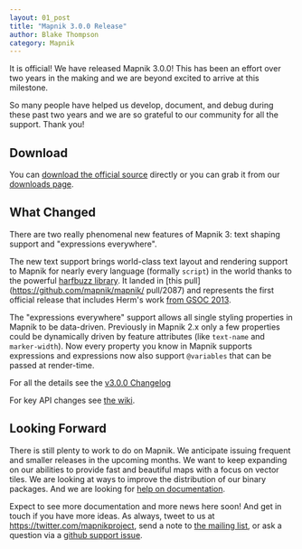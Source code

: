```yaml
---
layout: 01_post
title: "Mapnik 3.0.0 Release"
author: Blake Thompson
category: Mapnik
---
```


It is official! We have released Mapnik 3.0.0! This has been an effort over two years in the making and we are beyond excited to arrive at this milestone. 

So many people have helped us develop, document, and debug during these past two years and we are so grateful to our community for all the support. Thank you!

## Download

You can [download the official source](https://mapnik.s3.amazonaws.com/dist/v3.0.0/mapnik-v3.0.0.tar.bz2) directly or you can grab it from our [downloads page](/pages/downloads.html).

## What Changed

There are two really phenomenal new features of Mapnik 3: text shaping support and "expressions everywhere".

The new text support brings world-class text layout and rendering support to Mapnik for nearly every language (formally `script`) in the world thanks to the powerful [harfbuzz library](http://www.freedesktop.org/wiki/Software/HarfBuzz/). It landed in [this pull](https://github.com/mapnik/mapnik/
pull/2087) and represents the first official release that includes Herm's work [from GSOC 2013](news/gsoc2012-status9/).

The "expressions everywhere" support allows all single styling properties in Mapnik to be data-driven. Previously in Mapnik 2.x only a few properties could be dynamically driven by feature attributes (like `text-name` and `marker-width`). Now every property you know in Mapnik supports expressions and expressions now also support `@variables` that can be passed at render-time.

For all the details see the [v3.0.0 Changelog](https://github.com/mapnik/mapnik/blob/master/CHANGELOG.md#300)

For key API changes see [the wiki](https://github.com/mapnik/mapnik/wiki/Api-changes-between-v2.3-and-v3.0).

## Looking Forward

There is still plenty to work to do on Mapnik. We anticipate issuing frequent and smaller releases in the upcoming months. We want to keep expanding on our abilities to provide fast and beautiful maps with a focus on vector tiles. We are looking at ways to improve the distribution of our binary packages. And we are looking for [help on documentation](https://github.com/mapnik/mapnik.github.com/issues/25).

Expect to see more documentation and more news here soon! And get in touch if you have more ideas. As always, tweet to us at <https://twitter.com/mapnikproject>, send a note to [the mailing list](https://groups.google.com/forum/#!forum/mapnik), or ask a question via a [github support issue](https://github.com/mapnik/mapnik-support/issues).
